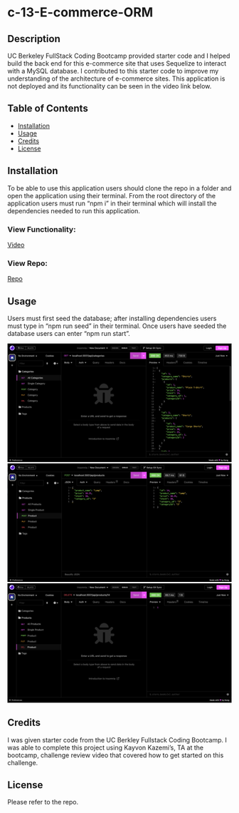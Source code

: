 # c-13-E-commerce-ORM

## Description

UC Berkeley FullStack Coding Bootcamp provided starter code and I helped build the back end for this e-commerce site that uses Sequelize to interact with a MySQL database. I contributed to this starter code to improve my understanding of the architecture of e-commerce sites. This application is not deployed and its functionality can be seen in the video link below.

## Table of Contents

- [Installation](#installation)
- [Usage](#usage)
- [Credits](#credits)
- [License](#license)

## Installation

To be able to use this application users should clone the repo in a folder and open the application using their terminal. From the root directory of the application users must run “npm i” in their terminal which will install the dependencies needed to run this application.

### View Functionality:

[Video]()

### View Repo:

[Repo](https://github.com/perfectblue0/c-13-E-commerce-ORM)

## Usage

Users must first seed the database; after installing dependencies users must type in “npm run seed” in their terminal. Once users have seeded the database users can enter “npm run start”.

![GetAll](./images/getAll.png)  
![CreateNew](./images/createNew.png)  
![Delete](./images/delete.png)
   
## Credits

I was given starter code from the UC Berkley Fullstack Coding Bootcamp. I was able to complete this project using Kayvon Kazemi’s, TA at the bootcamp, challenge review video that covered how to get started on this challenge.

## License

Please refer to the repo.

